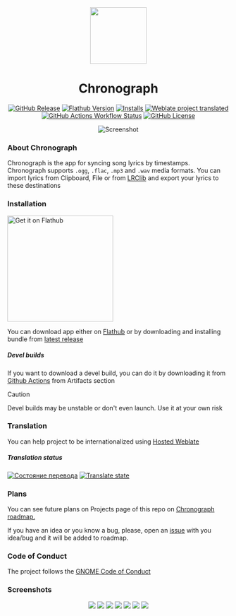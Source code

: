 <div align="center">

<img src="data/icons/hicolor/scalable/apps/io.github.dzheremi2.lrcmake-gtk.svg" width="128" height="128">

# Chronograph
[flathub-url]: https://flathub.org/apps/io.github.dzheremi2.lrcmake-gtk
[installs-img]: https://img.shields.io/flathub/downloads/io.github.dzheremi2.lrcmake-gtk?style=for-the-badge&color=gree&logo=flathub

[![GitHub Release](https://img.shields.io/github/v/release/Dzheremi2/Chronograph?style=for-the-badge&color=000B3C&logo=github)](https://github.com/Dzheremi2/Chronograph/releases/latest)
<a href="https://flathub.org/apps/io.github.dzheremi2.lrcmake-gtk"><img alt="Flathub Version" src="https://img.shields.io/flathub/v/io.github.dzheremi2.lrcmake-gtk?style=for-the-badge&logo=flathub&color=lightblue"></a>
[![Installs][installs-img]][flathub-url]
[![Weblate project translated](https://img.shields.io/weblate/progress/lrcmake?style=for-the-badge&logo=weblate&logoColor=white&logoSize=auto&color=magenta&cacheSeconds=600)](https://hosted.weblate.org/projects/lrcmake/chronograph/)
<a href="https://github.com/Dzheremi2/Chronograph/actions"><img alt="GitHub Actions Workflow Status" src="https://img.shields.io/github/actions/workflow/status/Dzheremi2/Chronograph/.github%2Fworkflows%2Fci.yml?style=for-the-badge&logo=github"></a>
[![GitHub License](https://img.shields.io/github/license/Dzheremi2/Chronograph?style=for-the-badge&color=C25D00)](https://github.com/Dzheremi2/Chronograph/blob/master/LICENSE)

![Screenshot](docs/screenshots/libB.png)

</div>

### About Chronograph
Chronograph is the app for syncing song lyrics by timestamps. 
Chronograph supports `.ogg`, `.flac`, `.mp3` and `.wav` media formats.
You can import lyrics from Clipboard, File or from [LRClib](https://lrclib.net) and export your lyrics to these destinations

### Installation
<a href='https://flathub.org/apps/io.github.dzheremi2.lrcmake-gtk'>
    <img width='240' alt='Get it on Flathub' src='https://flathub.org/api/badge?svg&locale=en'/>
</a>

You can download app either on [Flathub](https://flathub.org/apps/io.github.dzheremi2.lrcmake-gtk) or by downloading and installing bundle from [latest release](https://github.com/Dzheremi2/Chronograph/releases/latest)

##### *Devel builds*

If you want to download a devel build, you can do it by downloading it from [Github Actions](https://github.com/Dzheremi2/Chronograph/actions) from Artifacts section

>[!CAUTION]
>Devel builds may be unstable or don't even launch. Use it at your own risk

### Translation
You can help project to be internationalized using [Hosted Weblate](https://hosted.weblate.org/projects/lrcmake/chronograph/)

##### Translation status

[![Состояние перевода](https://hosted.weblate.org/widget/lrcmake/chronograph/287x66-black.png)](https://hosted.weblate.org/engage/lrcmake/)
[![Translate state](https://hosted.weblate.org/widget/lrcmake/chronograph/multi-auto.svg)](https://hosted.weblate.org/engage/lrcmake/)

### Plans
You can see future plans on Projects page of this repo on [Chronograph roadmap.](https://github.com/users/Dzheremi2/projects/2)

If you have an idea or you know a bug, please, open an [issue](https://github.com/Dzheremi2/Chronograph/issues) with you idea/bug and it will be added to roadmap.

### Code of Conduct
The project follows the [GNOME Code of Conduct](https://conduct.gnome.org)


### Screenshots
<div align="center">

![](docs/screenshots/libW.png)
![](docs/screenshots/syncB.png)
![](docs/screenshots/syncCB.png)
![](docs/screenshots/syncW.png)
![](docs/screenshots/syncCW.png)
![](docs/screenshots/lrclibB.png)
![](docs/screenshots/lrclibW.png)

</div>